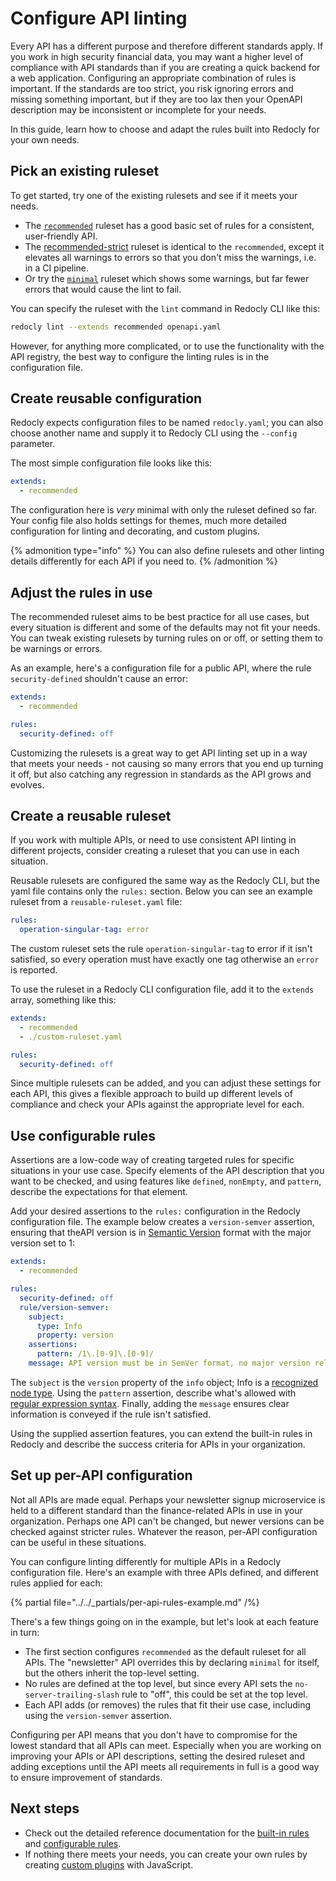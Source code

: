 # Configure API linting

Every API has a different purpose and therefore different standards apply.
If you work in high security financial data, you may want a higher level of compliance with API standards than if you are creating a quick backend for a web application.
Configuring an appropriate combination of rules is important. If the standards are too strict, you risk ignoring errors and missing something important, but if they are too lax then your OpenAPI description may be inconsistent or incomplete for your needs.

In this guide, learn how to choose and adapt the rules built into Redocly for your own needs.

## Pick an existing ruleset

To get started, try one of the existing rulesets and see if it meets your needs.

- The [`recommended`](../rules/recommended.md) ruleset has a good basic set of rules for a consistent, user-friendly API.
- The [recommended-strict](../rules/recommended.md#recommended-strict-ruleset) ruleset is identical to the `recommended`, except it elevates all warnings to errors so that you don't miss the warnings, i.e. in a CI pipeline.
- Or try the [`minimal`](../rules/minimal.md) ruleset which shows some warnings, but far fewer errors that would cause the lint to fail.

You can specify the ruleset with the `lint` command in Redocly CLI like this:

```bash
redocly lint --extends recommended openapi.yaml
```

However, for anything more complicated, or to use the functionality with the API registry, the best way to configure the linting rules is in the configuration file.

## Create reusable configuration

Redocly expects configuration files to be named `redocly.yaml`; you can also choose another name and supply it to Redocly CLI using the `--config` parameter.

The most simple configuration file looks like this:

```yaml
extends:
  - recommended
```

The configuration here is _very_ minimal with only the ruleset defined so far.
Your config file also holds settings for themes, much more detailed configuration for linting and decorating, and custom plugins.

{% admonition type="info" %}
You can also define rulesets and other linting details differently for each API if you need to.
{% /admonition %}

## Adjust the rules in use

The recommended ruleset aims to be best practice for all use cases, but every situation is different and some of the defaults may not fit your needs.
You can tweak existing rulesets by turning rules on or off, or setting them to be warnings or errors.

As an example, here's a configuration file for a public API, where the rule `security-defined` shouldn't cause an error:

```yaml
extends:
  - recommended

rules:
  security-defined: off
```

Customizing the rulesets is a great way to get API linting set up in a way that meets your needs - not causing so many errors that you end up turning it off, but also catching any regression in standards as the API grows and evolves.

## Create a reusable ruleset

If you work with multiple APIs, or need to use consistent API linting in different projects, consider creating a ruleset that you can use in each situation.

Reusable rulesets are configured the same way as the Redocly CLI, but the yaml file contains only the `rules:` section.
Below you can see an example ruleset from a `reusable-ruleset.yaml` file:

```yaml
rules:
  operation-singular-tag: error
```

The custom ruleset sets the rule `operation-singular-tag` to error if it isn't satisfied, so every operation must have exactly one tag otherwise an `error` is reported.

To use the ruleset in a Redocly CLI configuration file, add it to the `extends` array, something like this:

```yaml
extends:
  - recommended
  - ./custom-ruleset.yaml

rules:
  security-defined: off
```

Since multiple rulesets can be added, and you can adjust these settings for each API, this gives a flexible approach to build up different levels of compliance and check your APIs against the appropriate level for each.

## Use configurable rules

Assertions are a low-code way of creating targeted rules for specific situations in your use case.
Specify elements of the API description that you want to be checked, and using features like `defined`, `nonEmpty`, and `pattern`, describe the expectations for that element.

Add your desired assertions to the `rules:` configuration in the Redocly configuration file.
The example below creates a `version-semver` assertion, ensuring that theAPI version is in [Semantic Version](https://semver.org/) format with the major version set to 1:

```yaml
extends:
  - recommended

rules:
  security-defined: off
  rule/version-semver:
    subject:
      type: Info
      property: version
    assertions:
      pattern: /1\.[0-9]\.[0-9]/
    message: API version must be in SemVer format, no major version release
```

The `subject` is the `version` property of the `info` object; Info is a [recognized node type](https://redocly.com/docs/openapi-visual-reference/openapi-node-types/).
Using the `pattern` assertion, describe what's allowed with [regular expression syntax](https://en.wikipedia.org/wiki/Regular_expression).
Finally, adding the `message` ensures clear information is conveyed if the rule isn't satisfied.

Using the supplied assertion features, you can extend the built-in rules in Redocly and describe the success criteria for APIs in your organization.

## Set up per-API configuration

Not all APIs are made equal.
Perhaps your newsletter signup microservice is held to a different standard than the finance-related APIs in use in your organization.
Perhaps one API can't be changed, but newer versions can be checked against stricter rules.
Whatever the reason, per-API configuration can be useful in these situations.

You can configure linting differently for multiple APIs in a Redocly configuration file.
Here's an example with three APIs defined, and different rules applied for each:

{% partial file="../../_partials/per-api-rules-example.md" /%}

There's a few things going on in the example, but let's look at each feature in turn:

- The first section configures `recommended` as the default ruleset for all APIs. The "newsletter" API overrides this by declaring `minimal` for itself, but the others inherit the top-level setting.
- No rules are defined at the top level, but since every API sets the `no-server-trailing-slash` rule to "off", this could be set at the top level.
- Each API adds (or removes) the rules that fit their use case, including using the `version-semver` assertion.

Configuring per API means that you don't have to compromise for the lowest standard that all APIs can meet.
Especially when you are working on improving your APIs or API descriptions, setting the desired ruleset and adding exceptions until the API meets all requirements in full is a good way to ensure improvement of standards.

## Next steps

- Check out the detailed reference documentation for the [built-in rules](../rules/built-in-rules.md) and [configurable rules](../rules/configurable-rules.md).
- If nothing there meets your needs, you can create your own rules by creating [custom plugins](../custom-plugins/index.md) with JavaScript.

